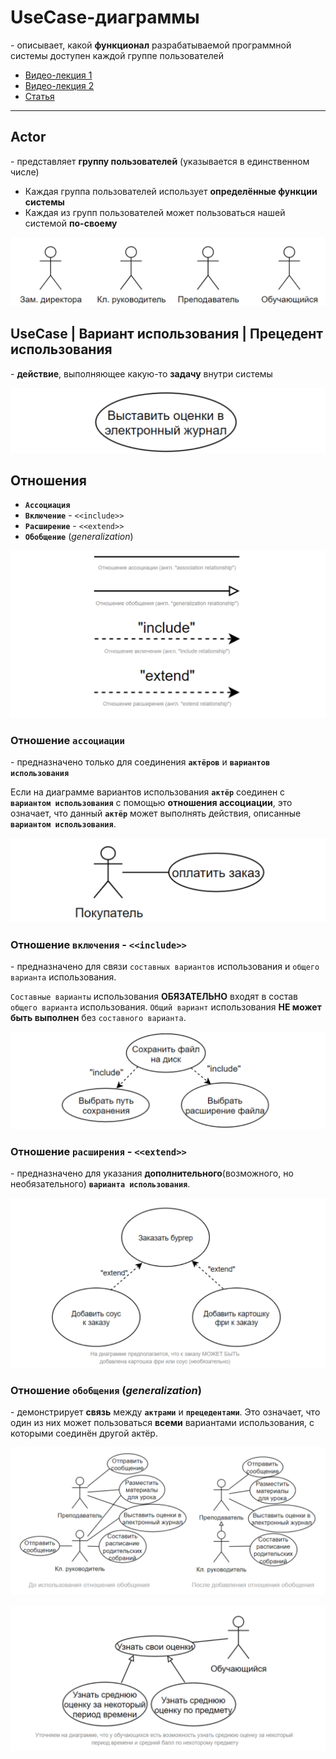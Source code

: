 # UseCase-диаграммы
\- описывает, какой **функционал** разрабатываемой программной системы доступен каждой группе пользователей

+ [Видео-лекция 1](https://www.youtube.com/watch?v=zid-MVo7M-E&ab_channel=LucidSoftware)
+ [Видео-лекция 2](https://www.youtube.com/watch?v=BdAcxboG5No&ab_channel=%D0%90%D0%B2%D0%B5%D0%9A%D0%BE%D0%B4%D0%B5%D1%80)
+ [Статья](https://habr.com/ru/articles/566218/)

---

## Actor
\- представляет **группу пользователей** (указывается в единственном числе)
+ Каждая группа пользователей использует **определённые функции системы**
+ Каждая из групп пользователей может пользоваться нашей системой **по-своему**

![UCD Actors](/res/UCD_actors.png)


## UseCase | Вариант использования | Прецедент использования
\- **действие**, выполняющее какую-то **задачу** внутри системы

![UCD UseCase](/res/UCD_usecase.png)


## Отношения
+ **`Ассоциация`**
+ **`Включение`** - `<<include>>`
+ **`Расширение`** - `<<extend>>`
+ **`Обобщение`** (*generalization*)

![UCD Relationships](/res/UCD_relationships.png)


### Отношение `ассоциации`
\- предназначено только для соединения **`актёров`** и **`вариантов использования`**

Если на диаграмме вариантов использования **`актёр`** соединен с **`вариантом использования`** с помощью **отношения ассоциации**,
это означает, что данный **`актёр`** может выполнять действия, описанные **`вариантом использования`**.

![UCD Association](/res/UCD_association.png)


### Отношение `включения` - `<<include>>`
\- предназначено для связи `составных вариантов` использования и `общего варианта` использования.

`Cоставные варианты` использования **ОБЯЗАТЕЛЬНО** входят в состав `общего варианта` использования. 
`Общий вариант` использования **НЕ может быть выполнен** без `составного варианта`.

![UCD Include](/res/UCD_include.png)


### Отношение `расширения` - `<<extend>>`
\- предназначено для указания **дополнительного**(возможного, но необязательного) **`варианта использования`**.

![UCD Extend](/res/UCD_extend.png)


### Отношение `обобщения` (*generalization*)
\- демонстрирует **связь** между **`актрами`** и **`прецедентами`**.
Это означает, что один из них может пользоваться **всеми** вариантами использования, с которыми соединён другой актёр.

![UCD Generalization with Actors](/res/UCD_generalization_actors.png)

![UCD Generalization with UseCases](/res/UCD_generalization_usecases.png)
